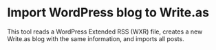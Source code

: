 # Import WordPress blog to Write.as

This tool reads a WordPress Extended RSS (WXR) file, creates a new Write.as blog with the same information, and imports all posts.
